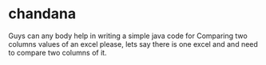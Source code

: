 chandana
========

Guys can any body help in writing a simple java code for Comparing two columns values of an excel please, lets say there is one excel and and need to compare two columns of it.
